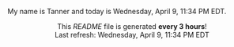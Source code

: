 My name is Tanner and today is Wednesday, April 9, 11:34 PM EDT.

<p align="center">This <i>README</i> file is generated <b>every 3 hours</b>!</br>Last refresh: Wednesday, April 9, 11:34 PM EDT<br /></p>
